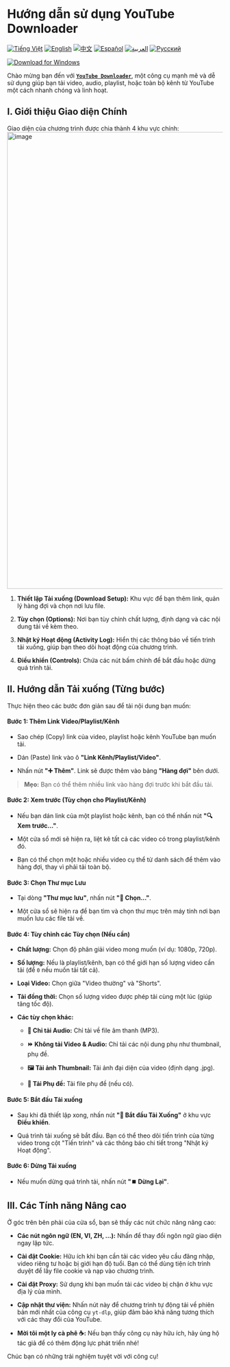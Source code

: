 # Hướng dẫn sử dụng YouTube Downloader
[![Tiếng Việt](https://img.shields.io/badge/Tiếng%20Việt-green)](README_vi.md) [![English](https://img.shields.io/badge/English-blue)](README.md) [![中文](https://img.shields.io/badge/中文-red)](README_zh.md) [![Español](https://img.shields.io/badge/Español-orange)](README_es.md) [![العربية](https://img.shields.io/badge/العربية-grey)](README_ar.md) [![Русский](https://img.shields.io/badge/Русский-yellow)](README_ru.md)

[![Download for Windows](https://img.shields.io/badge/Download%20for%20Windows-%F0%9F%92%BB-blue?style=for-the-badge)](https://github.com/duckmartians/YouTube_Downloader/releases/latest)

Chào mừng bạn đến với [**`YouTube Downloader`**](https://github.com/duckmartians/YouTube_Downloader/releases/), một công cụ mạnh mẽ và dễ sử dụng giúp bạn tải video, audio, playlist, hoặc toàn bộ kênh từ YouTube một cách nhanh chóng và linh hoạt.

## **I. Giới thiệu Giao diện Chính**

Giao diện của chương trình được chia thành 4 khu vực chính:
<img width="1735" height="1064" alt="image" src="https://github.com/user-attachments/assets/abae0452-2180-48ea-ac88-f50c908f423d" />

1. **Thiết lập Tải xuống (Download Setup):** Khu vực để bạn thêm link, quản lý hàng đợi và chọn nơi lưu file.

2. **Tùy chọn (Options):** Nơi bạn tùy chỉnh chất lượng, định dạng và các nội dung tải về kèm theo.

3. **Nhật ký Hoạt động (Activity Log):** Hiển thị các thông báo về tiến trình tải xuống, giúp bạn theo dõi hoạt động của chương trình.

4. **Điều khiển (Controls):** Chứa các nút bấm chính để bắt đầu hoặc dừng quá trình tải.

## **II. Hướng dẫn Tải xuống (Từng bước)**

Thực hiện theo các bước đơn giản sau để tải nội dung bạn muốn:

#### **Bước 1: Thêm Link Video/Playlist/Kênh**

* Sao chép (Copy) link của video, playlist hoặc kênh YouTube bạn muốn tải.

* Dán (Paste) link vào ô **"Link Kênh/Playlist/Video"**.

* Nhấn nút **"➕ Thêm"**. Link sẽ được thêm vào bảng **"Hàng đợi"** bên dưới.

> **Mẹo:** Bạn có thể thêm nhiều link vào hàng đợi trước khi bắt đầu tải.

#### **Bước 2: Xem trước (Tùy chọn cho Playlist/Kênh)**

* Nếu bạn dán link của một playlist hoặc kênh, bạn có thể nhấn nút **"🔍 Xem trước..."**.

* Một cửa sổ mới sẽ hiện ra, liệt kê tất cả các video có trong playlist/kênh đó.

* Bạn có thể chọn một hoặc nhiều video cụ thể từ danh sách để thêm vào hàng đợi, thay vì phải tải toàn bộ.

#### **Bước 3: Chọn Thư mục Lưu**

* Tại dòng **"Thư mục lưu"**, nhấn nút **"📂 Chọn..."**.

* Một cửa sổ sẽ hiện ra để bạn tìm và chọn thư mục trên máy tính nơi bạn muốn lưu các file tải về.

#### **Bước 4: Tùy chỉnh các Tùy chọn (Nếu cần)**

* **Chất lượng:** Chọn độ phân giải video mong muốn (ví dụ: 1080p, 720p).

* **Số lượng:** Nếu là playlist/kênh, bạn có thể giới hạn số lượng video cần tải (để `0` nếu muốn tải tất cả).

* **Loại Video:** Chọn giữa "Video thường" và "Shorts".

* **Tải đồng thời:** Chọn số lượng video được phép tải cùng một lúc (giúp tăng tốc độ).

* **Các tùy chọn khác:**

  * **🎵 Chỉ tải Audio:** Chỉ tải về file âm thanh (MP3).

  * **⏩ Không tải Video & Audio:** Chỉ tải các nội dung phụ như thumbnail, phụ đề.

  * **🖼️ Tải ảnh Thumbnail:** Tải ảnh đại diện của video (định dạng .jpg).

  * **📝 Tải Phụ đề:** Tải file phụ đề (nếu có).

#### **Bước 5: Bắt đầu Tải xuống**

* Sau khi đã thiết lập xong, nhấn nút **"🚀 Bắt đầu Tải Xuống"** ở khu vực **Điều khiển**.

* Quá trình tải xuống sẽ bắt đầu. Bạn có thể theo dõi tiến trình của từng video trong cột "Tiến trình" và các thông báo chi tiết trong "Nhật ký Hoạt động".

#### **Bước 6: Dừng Tải xuống**

* Nếu muốn dừng quá trình tải, nhấn nút **"⏹️ Dừng Lại"**.

## **III. Các Tính năng Nâng cao**

Ở góc trên bên phải của cửa sổ, bạn sẽ thấy các nút chức năng nâng cao:

* **Các nút ngôn ngữ (EN, VI, ZH, ...):** Nhấn để thay đổi ngôn ngữ giao diện ngay lập tức.

* **Cài đặt Cookie:** Hữu ích khi bạn cần tải các video yêu cầu đăng nhập, video riêng tư hoặc bị giới hạn độ tuổi. Bạn có thể dùng tiện ích trình duyệt để lấy file cookie và nạp vào chương trình.

* **Cài đặt Proxy:** Sử dụng khi bạn muốn tải các video bị chặn ở khu vực địa lý của mình.

* **Cập nhật thư viện:** Nhấn nút này để chương trình tự động tải về phiên bản mới nhất của công cụ `yt-dlp`, giúp đảm bảo khả năng tương thích với các thay đổi của YouTube.

* **Mời tôi một ly cà phê ☕:** Nếu bạn thấy công cụ này hữu ích, hãy ủng hộ tác giả để có thêm động lực phát triển nhé!

Chúc bạn có những trải nghiệm tuyệt vời với công cụ!
